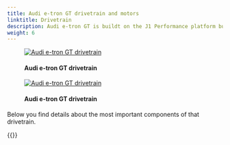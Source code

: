 ```yaml
---
title: Audi e-tron GT drivetrain and motors
linktitle: Drivetrain
description: Audi e-tron GT is buildt on the J1 Performance platform buildt together with Porsche.
weight: 6
---
```

<!-- markdownlint-disable MD033 -->
<figure>
    <a href="https://media.electrichasgoneaudi.net/multimedia/models/e-tron-gt/drivetrain/drivetrain.jpg">
        <img src="https://media.electrichasgoneaudi.net/multimedia/models/e-tron-gt/drivetrain/drivetrains.jpg" class="img-fluid" alt="Audi e-tron GT drivetrain" title="Audi e-tron GT drivetrain">
    </a>
    <figcaption><h4>Audi e-tron GT drivetrain</h4></figcaption>
</figure>

<figure>
    <a href="https://media.electrichasgoneaudi.net/multimedia/models/e-tron-gt/drivetrain/drivetrain2.jpg">
        <img src="https://media.electrichasgoneaudi.net/multimedia/models/e-tron-gt/drivetrain/drivetrain2s.jpg" class="img-fluid" alt="Audi e-tron GT drivetrain" title="Audi e-tron GT drivetrain">
    </a>
    <figcaption><h4>Audi e-tron GT drivetrain</h4></figcaption>
</figure>

Below you find details about the most important components of that drivetrain.

{{<children description="true" />}}
